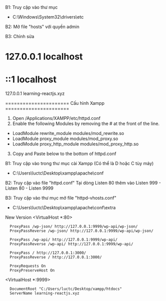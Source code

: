 B1: Truy cập vào thư mục
  - C:\Windows\System32\drivers\etc

B2: Mở file "hosts" với quyền admin

B3: Chỉnh sửa
  #	127.0.0.1       localhost
  #	::1             localhost

  127.0.0.1 learning-reactjs.xyz
  

====================== Cấu hình Xampp ======================
1. Open /Applications/XAMPP/etc/httpd.conf 
2. Enable the following Modules by removing the # at the front of the line.
 - LoadModule rewrite_module modules/mod_rewrite.so
 - LoadModule proxy_module modules/mod_proxy.so
 - LoadModule proxy_http_module modules/mod_proxy_http.so

3. Copy and Paste below to the bottom of httpd.conf

B1: Truy cập vào trong thư mục cài Xampp (Có thể là D hoặc C tùy máy)
  - C:\Users\luctc\Desktop\xampp\apache\conf

B2: Truy cập vào file "httpd.conf" 
  Tại dòng Listen 80 thêm vào Listen 999
    - Listen 80
    - Listen 9999

B3: Truy cập vào thư mục mở file "httpd-vhosts.conf"
  - C:\Users\luctc\Desktop\xampp\apache\conf\extra

  New Version
  <VirtualHost *:80>

      ProxyPass /wp-json/ http://127.0.0.1:9999/wp-api/wp-json/
      ProxyPassReverse /wp-json/ http://127.0.0.1:9999/wp-api/wp-json/

      ProxyPass /wp-api/ http://127.0.0.1:9999/wp-api/
      ProxyPassReverse /wp-api/ http://127.0.0.1:9999/wp-api/

      ProxyPass / http://127.0.0.1:3000/
      ProxyPassReverse / http://127.0.0.1:3000/

      ProxyRequests On
      ProxyPreserveHost On    

  </VirtualHost>

  <VirtualHost *:9999>

      DocumentRoot "C:/Users/luctc/Desktop/xampp/htdocs"
      ServerName learning-reactjs.xyz

  </VirtualHost>
